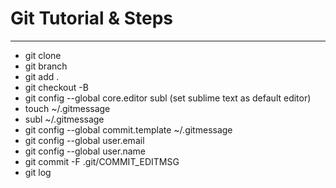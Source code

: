 # Git Tutorial & Steps

***

* git clone
* git branch
* git add .
* git checkout -B <new branch name>
* git config --global core.editor subl (set sublime text as default editor)
* touch ~/.gitmessage
* subl ~/.gitmessage
* git config --global commit.template ~/.gitmessage
* git config --global user.email <email>
* git config --global user.name <name>
* git commit -F .git/COMMIT_EDITMSG
* git log